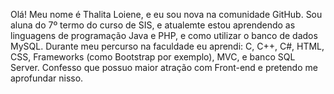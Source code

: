Olá! Meu nome é Thalita Loiene, e eu sou nova na comunidade GitHub.
Sou aluna do 7º termo do curso de SIS, e atualemte estou aprendendo as linguagens de programação Java e PHP, e como utilizar o banco de dados MySQL.
Durante meu percurso na faculdade eu aprendi: C, C++, C#, HTML, CSS, Frameworks (como Bootstrap por exemplo), MVC, e banco SQL Server.
Confesso que possuo maior atração com Front-end e pretendo me aprofundar nisso.

<!---
Loiene/Loiene is a ✨ special ✨ repository because its `README.md` (this file) appears on your GitHub profile.
You can click the Preview link to take a look at your changes.
--->
